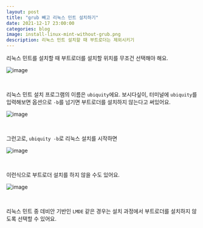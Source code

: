 ```yaml
---
layout: post
title: "grub 빼고 리눅스 민트 설치하기"
date: 2021-12-17 23:00:00
categories: blog
image: install-linux-mint-without-grub.png
description: 리눅스 민트 설치할 때 부트로더는 제외시키기
---
```


리눅스 민트를 설치할 때 부트로더를 설치할 위치를 무조건 선택해야 해요.

![image](https://darktornado.github.io/blog/assets/images/install-linux-mint-without-grub/0.png)

<br>

리눅스 민트 설치 프로그램의 이름은 `ubiquity`에요. 보시다싶이, 터미널에 `ubiquity`를 입력해보면 옵션으로 `-b`를 넘기면 부트로더를 설치하지 않는다고 써있어요.

![image](https://darktornado.github.io/blog/assets/images/install-linux-mint-without-grub/1.png)

<br>

그런고로, `ubiquity -b`로 리눅스 설치를 시작하면

![image](https://darktornado.github.io/blog/assets/images/thumb/install-linux-mint-without-grub.png)

<br>

이런식으로 부트로더 설치를 하지 않을 수도 있어요.

![image](https://darktornado.github.io/blog/assets/images/install-linux-mint-without-grub/2.png)

<br>

리눅스 민트 중 데비안 기반인 `LMDE` 같은 경우는 설치 과정에서 부트로더를 설치하지 않도록 선택할 수 있어요.